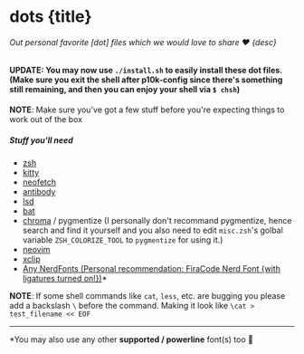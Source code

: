 # dots {title}

###### Out personal favorite [dot] files which we would love to share ❤️ {desc}

#### **UPDATE**: You may now use `./install.sh` to easily install these dot files. (Make sure you exit the shell after p10k-config since there's something still remaining, and then you can enjoy your shell via `$ chsh`)

**NOTE**: Make sure you've got a few stuff before you're expecting things to work out of the box

##### Stuff you'll need

- [zsh](https://github.com/ohmyzsh/ohmyzsh/wiki/Installing-ZSH)
- [kitty](https://sw.kovidgoyal.net/kitty/binary/#binary-install)
- [neofetch](https://github.com/dylanaraps/neofetch)
- [antibody](https://getantibody.github.io/)
- [lsd](https://github.com/Peltoche/lsd)
- [bat](https://github.com/sharkdp/bat#installation)
- [chroma](https://github.com/alecthomas/chroma) / pygmentize (I personally don't recommand pygmentize, hence search and find it yourself and you also need to edit `misc.zsh`'s golbal variable `ZSH_COLORIZE_TOOL` to `pygmentize` for using it.)
- [neovim](https://neovim.io/)
- [xclip](https://github.com/astrand/xclip)
- [Any NerdFonts (Personal recommendation: FiraCode Nerd Font {with ligatures turned on!})](https://www.nerdfonts.com/)*

**NOTE**: If some shell commands like `cat`, `less`, etc. are bugging you please add a backslash `\` before the command. Making it look like `\cat > test_filename << EOF`

---

\*You may also use any other **supported / **powerline**** font(s) too 🙂
